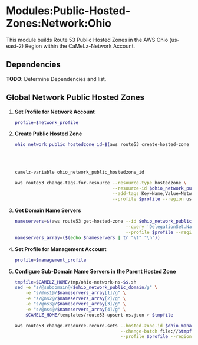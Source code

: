 # Modules:Public-Hosted-Zones:Network:Ohio

This module builds Route 53 Public Hosted Zones in the AWS Ohio (us-east-2) Region within the CaMeLz-Network Account.

## Dependencies

**TODO**: Determine Dependencies and list.

## Global Network Public Hosted Zones

1. **Set Profile for Network Account**
    ```bash
    profile=$network_profile
    ```

1.  **Create Public Hosted Zone**
    ```bash
    ohio_network_public_hostedzone_id=$(aws route53 create-hosted-zone --name $ohio_network_public_domain \
                                                                       --hosted-zone-config Comment="Public Zone for $ohio_network_public_domain",PrivateZone=false \
                                                                       --caller-reference $(date +%s) \
                                                                       --query 'HostedZone.Id' \
                                                                       --profile $profile --region us-east-1 --output text | cut -f3 -d /)
    camelz-variable ohio_network_public_hostedzone_id

    aws route53 change-tags-for-resource --resource-type hostedzone \
                                         --resource-id $ohio_network_public_hostedzone_id \
                                         --add-tags Key=Name,Value=Network-PublicHostedZone Key=Company,Value=CaMeLz Key=Environment,Value=Network \
                                         --profile $profile --region us-east-1 --output text
    ```

1.  **Get Domain Name Servers**
    ```bash
    nameservers=$(aws route53 get-hosted-zone --id $ohio_network_public_hostedzone_id \
                                              --query 'DelegationSet.NameServers' \
                                              --profile $profile --region us-east-1 --output text)
    nameservers_array=($(echo $nameservers | tr "\t" "\n"))
    ```


1. **Set Profile for Management Account**
    ```bash
    profile=$management_profile
    ```

1.  **Configure Sub-Domain Name Servers in the Parent Hosted Zone**
    ```bash
    tmpfile=$CAMELZ_HOME/tmp/ohio-network-ns-$$.sh
    sed -e "s/@subdomain@/$ohio_network_public_domain/g" \
        -e "s/@ns1@/$nameservers_array[1]/g" \
        -e "s/@ns2@/$nameservers_array[2]/g" \
        -e "s/@ns3@/$nameservers_array[3]/g" \
        -e "s/@ns4@/$nameservers_array[4]/g" \
        $CAMELZ_HOME/templates/route53-upsert-ns.json > $tmpfile

    aws route53 change-resource-record-sets --hosted-zone-id $ohio_management_public_hostedzone_id \
                                            --change-batch file://$tmpfile \
                                            --profile $profile --region us-east-1 --output text
    ```